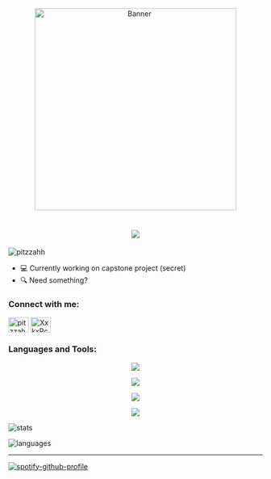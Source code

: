 <div align="center">
  <img src="https://media.giphy.com/media/iIqmM5tTjmpOB9mpbn/giphy.gif" alt="Banner" width="400" />
</div>

<h1 align="center">
  <a href="https://git.io/typing-svg">
    <img src="https://readme-typing-svg.herokuapp.com/?font=roboto&duration=4500&center=true&vCenter=true&width=550&lines=Hi+There!;I'm+pitzzahh!;I+like+🍕;Nice+to+meet+you+%3A)&size=30">
  </a>
</h1>

<p align="left"> <img src="https://komarev.com/ghpvc/?username=pitzzahh&label=Profile%20views&color=0e75b6&style=flat" alt="pitzzahh" /> </p>

- 💻 Currently working on capstone project (secret)
- 🔍 Need something?

<h3 align="left">Connect with me:</h3>
<p align="left">
<a href="https://fb.com/pitzzahh" target="blank"><img align="center" src="https://raw.githubusercontent.com/rahuldkjain/github-profile-readme-generator/master/src/images/icons/Social/facebook.svg" alt="pitzzahh fb" height="30" width="40" /></a>
<a href="https://discord.gg/XxkxPcfDgF" target="blank"><img align="center" src="https://raw.githubusercontent.com/rahuldkjain/github-profile-readme-generator/master/src/images/icons/Social/discord.svg" alt="XxkxPcfDgF" height="30" width="40" /></a>
</p>

<h3 align="left">Languages and Tools:</h3>

<p align="center">
  <a href="https://skillicons.dev">
    <img src="https://skillicons.dev/icons?i=java,spring,idea,eclipse,maven,git,github,linux,discord,devto,postgres,vite" />
  </a>
</p>

<p align="center">
  <a href="https://skillicons.dev">
    <img src="https://skillicons.dev/icons?i=xd,docker,androidstudio,cs,kotlin,gradle,vercel,githubactions,postman,vscode,visualstudio" />
  </a>
</p>

<p align="center">
  <a href="https://skillicons.dev">
    <img src="https://skillicons.dev/icons?i=svelte,html,css,js,ts,sass,firebase,tailwind,figma" />
  </a>
</p>

<p align="center">
  <a href="https://skillicons.dev">
    <img src="https://skillicons.dev/icons?i=hibernate,mongodb,mysql,prisma,netlify,sqlite" />
  </a>
</p>

![stats](https://github-readme-stats.vercel.app/api?username=pitzzahh&show_icons=true&theme=tokyonight)

![languages](https://github-readme-stats.vercel.app/api/top-langs/?username=pitzzahh&layout=compact&theme=tokyonight)
___
[![spotify-github-profile](https://spotify-github-profile.vercel.app/api/view?uid=3173o2basb6qqm2vax3lq5nb7w5a&cover_image=true&theme=default&show_offline=false&background_color=121212&interchange=false&bar_color=53b14f&bar_color_cover=true)](https://github.com/kittinan/spotify-github-profile)
